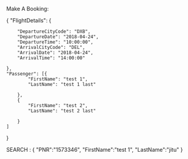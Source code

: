 Make A Booking:

{
	"FlightDetails": {

		"DepartureCityCode": "DXB",
		"DepartureDate": "2018-04-24",
		"DepartureTime": "10:00:00",
		"ArrivalCityCode": "DEL",
		"ArrivalDate": "2018-04-24",
		"ArrivalTime": "14:00:00"

	},
	"Passenger": [{
			"FirstName": "test 1",
			"LastName": "test 1 last"

		},
		{
			"FirstName": "test 2",
			"LastName": "test 2 last"

		}
	]

}

SEARCH : 
{
	"PNR":"1573346",
	"FirstName":"test 1",
	"LastName":"jitu"
}